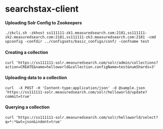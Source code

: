 # searchstax-client

#### Uploading Solr Config to Zookeepers

    ./zkcli.sh -zkhost ss111111-zk1.measuredsearch.com:2181,ss111111-zk2.measuredsearch.com:2181,ss111111-zk3.measuredsearch.com:2181 -cmd upconfig -confdir ../configsets/basic_configs/conf/ -confname test

#### Creating a collection

    curl 'https://ss111111-solr.measuredsearch.com/solr/admin/collections?action=CREATE&name=helloworld&collection.configName=test&numShards=3'
    
#### Uploading data to a collection

    curl  -X POST -H 'Content-type:application/json' -d @sample.json 'https://ss111111-solr.measuredsearch.com/solr/helloworld/update?commit=true'

#### Querying a collection

    curl 'https://ss111111-solr.measuredsearch.com/solr/helloworld/select?q=*:*&wt=json&indent=true'
    

